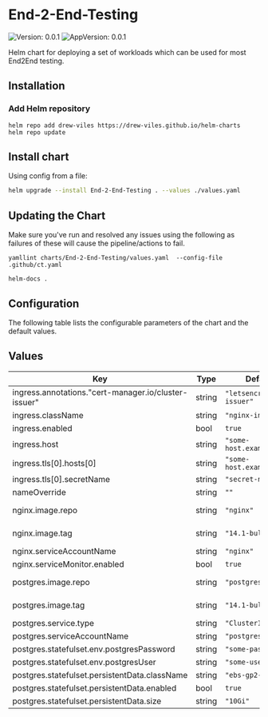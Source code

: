 # End-2-End-Testing



![Version: 0.0.1](https://img.shields.io/badge/Version-0.0.1-informational?style=flat-square) ![AppVersion: 0.0.1](https://img.shields.io/badge/AppVersion-0.0.1-informational?style=flat-square) 

Helm chart for deploying a set of workloads which can be used for most End2End testing.



## Installation

### Add Helm repository

```shell
helm repo add drew-viles https://drew-viles.github.io/helm-charts
helm repo update
```

## Install chart

Using config from a file:

```bash
helm upgrade --install End-2-End-Testing . --values ./values.yaml
```

## Updating the Chart
Make sure you've run and resolved any issues using the following as failures of these will cause the pipeline/actions to fail.
```
yamllint charts/End-2-End-Testing/values.yaml  --config-file .github/ct.yaml

helm-docs .
```

## Configuration

The following table lists the configurable parameters of the chart and the default values.

## Values

| Key | Type | Default | Description |
|-----|------|---------|-------------|
| ingress.annotations."cert-manager.io/cluster-issuer" | string | `"letsencrypt-issuer"` |  |
| ingress.className | string | `"nginx-ingress"` |  |
| ingress.enabled | bool | `true` |  |
| ingress.host | string | `"some-host.example.com"` |  |
| ingress.tls[0].hosts[0] | string | `"some-host.example.com"` |  |
| ingress.tls[0].secretName | string | `"secret-name"` |  |
| nameOverride | string | `""` |  |
| nginx.image.repo | string | `"nginx"` | The repo to be used |
| nginx.image.tag | string | `"14.1-bullseye"` | The tag to be used |
| nginx.serviceAccountName | string | `"nginx"` |  |
| nginx.serviceMonitor.enabled | bool | `true` |  |
| postgres.image.repo | string | `"postgres"` | The repo to be used |
| postgres.image.tag | string | `"14.1-bullseye"` | The tag to be used |
| postgres.service.type | string | `"ClusterIP"` |  |
| postgres.serviceAccountName | string | `"postgresql"` |  |
| postgres.statefulset.env.postgresPassword | string | `"some-password"` |  |
| postgres.statefulset.env.postgresUser | string | `"some-user"` |  |
| postgres.statefulset.persistentData.className | string | `"ebs-gp2-delete"` |  |
| postgres.statefulset.persistentData.enabled | bool | `true` |  |
| postgres.statefulset.persistentData.size | string | `"10Gi"` |  |